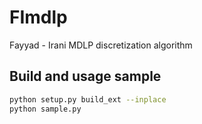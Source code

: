 # FImdlp

Fayyad - Irani MDLP discretization algorithm

## Build and usage sample

```bash
python setup.py build_ext --inplace
python sample.py
```
